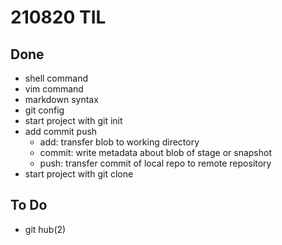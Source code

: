 # 210820 TIL

## Done

- shell command
- vim command
- markdown syntax
- git config
- start project with git init
- add commit push
	- add: transfer blob to working directory
	- commit: write metadata about blob of stage or snapshot
	- push: transfer commit of local repo to remote repository
- start project with git clone

## To Do

- git hub(2)
